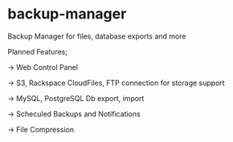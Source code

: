 # backup-manager
Backup Manager for files, database exports and more


Planned Features;

  -> Web Control Panel
  
  -> S3, Rackspace CloudFiles, FTP connection for storage support
  
  -> MySQL, PostgreSQL Db export, import
  
  -> Scheculed Backups and Notifications
  
  -> File Compression


